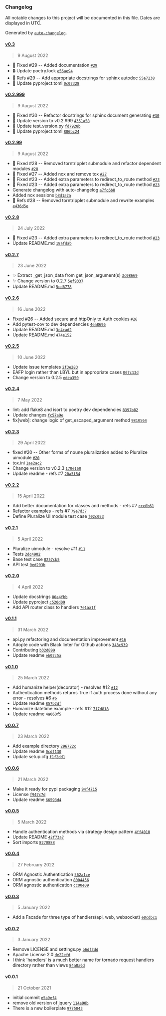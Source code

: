 ### Changelog

All notable changes to this project will be documented in this file. Dates are displayed in UTC.

Generated by [`auto-changelog`](https://github.com/CookPete/auto-changelog).

#### [v0.3](https://github.com/reganto/usernado/compare/v0.2.999...v0.3)

> 9 August 2022

- :notebook: Fixed #29 -- Added documentation [`#29`](https://github.com/reganto/usernado/issues/29)
- :lock: Update poetry.lock [`e56ae94`](https://github.com/reganto/usernado/commit/e56ae949e3a8c025aeb08ca953fe41049048c0b2)
- :construction_worker: Refs #29 -- Add appropriate docstrings for sphinx autodoc [`55a7238`](https://github.com/reganto/usernado/commit/55a7238bb634c19c2c578dc66fcbc180820b41d9)
- :guitar: Update pyproject.toml [`0c02328`](https://github.com/reganto/usernado/commit/0c0232838fb00f9ae226b681ab963ae931b1d404)

#### [v0.2.999](https://github.com/reganto/usernado/compare/v0.2.99...v0.2.999)

> 9 August 2022

- :construction_worker: Fixed #30 -- Refactor docstrings for sphinx document generating [`#30`](https://github.com/reganto/usernado/issues/30)
- :construction_worker: Update version to v0.2.999 [`4351a58`](https://github.com/reganto/usernado/commit/4351a58b31b81c2d1b1163056725de8b9fe26cfa)
- :test_tube: Update test_version.py [`fd7928b`](https://github.com/reganto/usernado/commit/fd7928b6ee1228fa14ffaada694cfb6f8ad15668)
- :guitar: Update pyproject.toml [`806bc24`](https://github.com/reganto/usernado/commit/806bc24f4e86fccb876e4b6a6c5b8fee68bccfe3)

#### [v0.2.99](https://github.com/reganto/usernado/compare/v0.2.8...v0.2.99)

> 9 August 2022

- :construction_worker: Fixed #28 -- Removed torntripplet submodule and refactor dependent modules [`#28`](https://github.com/reganto/usernado/issues/28)
- :guitar: Fixed #27 -- Added nox and remove tox [`#27`](https://github.com/reganto/usernado/issues/27)
- :construction_worker: Fixed #23 -- Added extra parameters to redirect_to_route method [`#23`](https://github.com/reganto/usernado/issues/23)
- :construction_worker: Fixed #23 -- Added extra parameters to redirect_to_route method [`#23`](https://github.com/reganto/usernado/issues/23)
- Generate changelog with auto-changelog [`a7fc6b8`](https://github.com/reganto/usernado/commit/a7fc6b8a06ddd7353eaa1c474cbc52f5961994e9)
- Added nox sessions [`b8d1a2a`](https://github.com/reganto/usernado/commit/b8d1a2a6991bbe7c832e86e9acffc2b4a403df40)
- :wrench: Refs #28 -- Removed torntripplet submodule and rewrite examples [`e436d5e`](https://github.com/reganto/usernado/commit/e436d5ec5f9f04d2d58a58a4126b56a43d6d1c5a)

#### [v0.2.8](https://github.com/reganto/usernado/compare/v0.2.7...v0.2.8)

> 24 July 2022

- :construction_worker: Fixed #23 -- Added extra parameters to redirect_to_route method [`#23`](https://github.com/reganto/usernado/issues/23)
- Update README.md [`18afdab`](https://github.com/reganto/usernado/commit/18afdaba8b6004567052bb25809b0e62f8323b8c)

#### [v0.2.7](https://github.com/reganto/usernado/compare/v0.2.6...v0.2.7)

> 23 June 2022

- :sparkles: Extract _get_json_data from get_json_argument(s) [`3c08669`](https://github.com/reganto/usernado/commit/3c0866915efa6b89244453259bd7ae2ed93bea92)
- :sparkles: Change version to 0.2.7 [`5ef9337`](https://github.com/reganto/usernado/commit/5ef9337acfa463576d2faf0c0fefe1227bdc91dd)
- Update README.md [`5cd6778`](https://github.com/reganto/usernado/commit/5cd6778f06171797edaaf5bc2ad5163a4f94263c)

#### [v0.2.6](https://github.com/reganto/usernado/compare/v0.2.5...v0.2.6)

> 16 June 2022

- Fixed #26 -- Added secure and httpOnly to Auth cookies [`#26`](https://github.com/reganto/usernado/issues/26)
- Add pytest-cov to dev dependencies [`4ea8696`](https://github.com/reganto/usernado/commit/4ea8696fe61502ae094f2ced8be103bc5b65750d)
- Update README.md [`3c4cad2`](https://github.com/reganto/usernado/commit/3c4cad207d35d199c4cda89d2c3d4b1d82e92a06)
- Update README.md [`474e152`](https://github.com/reganto/usernado/commit/474e152278c258a530232df729f550bce4fc317a)

#### [v0.2.5](https://github.com/reganto/usernado/compare/v0.2.4...v0.2.5)

> 10 June 2022

- Update issue templates [`2f3e283`](https://github.com/reganto/usernado/commit/2f3e28322f1f8af13a158e6e566a2f5d78039cac)
- EAFP login rather than LBYL but in appropriate cases [`067c13d`](https://github.com/reganto/usernado/commit/067c13dbca7a96f8fba25bd6ffe9fdf02d0babbc)
- Change version to 0.2.5 [`edea350`](https://github.com/reganto/usernado/commit/edea3507a7a2766d4691ffff5169714b9e9df96f)

#### [v0.2.4](https://github.com/reganto/usernado/compare/v0.2.3...v0.2.4)

> 7 May 2022

- lint: add flake8 and isort to poetry dev dependencies [`8397b82`](https://github.com/reganto/usernado/commit/8397b82fcf68989d454c627c39a9f3a60e368614)
- Update changes [`fc57e9e`](https://github.com/reganto/usernado/commit/fc57e9e3f7c31c5423b572c1bce4a23dcd7e7889)
- fix[web]: change logic of get_escaped_argument method [`9810564`](https://github.com/reganto/usernado/commit/9810564aff336959e858aacb8a37ef2966513c20)

#### [v0.2.3](https://github.com/reganto/usernado/compare/v0.2.2...v0.2.3)

> 29 April 2022

- fixed #20 -- Other forms of noune pluralization added to Pluralize uimodule [`#20`](https://github.com/reganto/usernado/issues/20)
- tox.ini [`1ae2ac2`](https://github.com/reganto/usernado/commit/1ae2ac23866b428cdeeeb16a507cffc883246979)
- Change version to v0.2.3 [`170e160`](https://github.com/reganto/usernado/commit/170e16036559d548e583bc44d8334cc4d8640a56)
- Update readme - refs #7 [`20a5f54`](https://github.com/reganto/usernado/commit/20a5f54dbdbb7bd097c44f4e0bd156c40f555e03)

#### [v0.2.2](https://github.com/reganto/usernado/compare/v0.2.1...v0.2.2)

> 15 April 2022

- Add better documentation for classes and methods - refs #7 [`cce0b61`](https://github.com/reganto/usernado/commit/cce0b613278ffb9b40434f28cba592236110cb50)
- Refactor examples - refs #7 [`79e7d37`](https://github.com/reganto/usernado/commit/79e7d3705e296487d18dc03a9d43117c37839634)
- Define Pluralize UI module test case [`f02c053`](https://github.com/reganto/usernado/commit/f02c053fe7c16b55744f29d72183c17af54ff1fb)

#### [v0.2.1](https://github.com/reganto/usernado/compare/v0.2.0...v0.2.1)

> 5 April 2022

- Pluralize uimodule - resolve #11 [`#11`](https://github.com/reganto/usernado/issues/11)
- Tests [`2dc4902`](https://github.com/reganto/usernado/commit/2dc49020020b4b5ef1bff7b7a30bf1710fc215af)
- Base test case [`0257cb5`](https://github.com/reganto/usernado/commit/0257cb53c7d75281034d5b45a13b842e2cf6d743)
- API test [`0ed203b`](https://github.com/reganto/usernado/commit/0ed203b9bfa904b1a66c05e579625d033fb33e4f)

#### [v0.2.0](https://github.com/reganto/usernado/compare/v0.1.1...v0.2.0)

> 4 April 2022

- Update docstrings [`86a4fbb`](https://github.com/reganto/usernado/commit/86a4fbb1f5e87498f0cca4acca41f4bbd7ce5271)
- Update pyproject [`c520d09`](https://github.com/reganto/usernado/commit/c520d095abccfb21b6edd552af853d35d97247a7)
- Add API router class to handlers [`7e1aa1f`](https://github.com/reganto/usernado/commit/7e1aa1fe09779da00eefca461061c4d23f1e2b74)

#### [v0.1.1](https://github.com/reganto/usernado/compare/v0.1.0...v0.1.1)

> 31 March 2022

- api.py refactoring and documentation improvement [`#16`](https://github.com/reganto/usernado/pull/16)
- Adopte code with Black linter for Github actions [`343c939`](https://github.com/reganto/usernado/commit/343c93944d51846f8a6ab1bca276f7b10ac66868)
- Contributing [`b32d899`](https://github.com/reganto/usernado/commit/b32d899e42666829c80623cf12fc128bb1cfe055)
- Update readme [`eb02c5a`](https://github.com/reganto/usernado/commit/eb02c5abfca125f5f1195c445823de7537515f05)

#### [v0.1.0](https://github.com/reganto/usernado/compare/v0.0.7...v0.1.0)

> 25 March 2022

- Add humanize helper(decorator) - resolves #12 [`#12`](https://github.com/reganto/usernado/issues/12)
- Authentication methods returns True if auth process done without any error - resolves #6 [`#6`](https://github.com/reganto/usernado/issues/6)
- Update readme [`857b2df`](https://github.com/reganto/usernado/commit/857b2df3d2fe9035dd8f5e5aa3d6f12a8dd9f710)
- Humanize datetime example - refs #12 [`717d818`](https://github.com/reganto/usernado/commit/717d818cff93eba0684953aafa5744b9a50a6aed)
- Update readme [`4a060f5`](https://github.com/reganto/usernado/commit/4a060f5409ca9be013281beb81704c7922733990)

#### [v0.0.7](https://github.com/reganto/usernado/compare/v0.0.6...v0.0.7)

> 23 March 2022

- Add example directory [`296722c`](https://github.com/reganto/usernado/commit/296722cae7322c4af4b0896b8611ebe16d85ce2d)
- Update readme [`0cdf130`](https://github.com/reganto/usernado/commit/0cdf130e80e9e797b7bd721fc8e6472973af6edc)
- Update setup.cfg [`f1f2dd1`](https://github.com/reganto/usernado/commit/f1f2dd1f4f3e794db34f198f904623397816381e)

#### [v0.0.6](https://github.com/reganto/usernado/compare/v0.0.5...v0.0.6)

> 21 March 2022

- Make it ready for pypi packaging [`94f4715`](https://github.com/reganto/usernado/commit/94f4715381ba320354f96bd1231d3e260d320b03)
- License [`f947c7d`](https://github.com/reganto/usernado/commit/f947c7d14b3b48817d14908190012171a9f6a8fc)
- Update readme [`66593d4`](https://github.com/reganto/usernado/commit/66593d489184f5db29d5580ea46b279397dbdb1a)

#### [v0.0.5](https://github.com/reganto/usernado/compare/v0.0.4...v0.0.5)

> 5 March 2022

- Handle authentication methods via strategy design pattern [`4ff4010`](https://github.com/reganto/usernado/commit/4ff40102642c4ab64456a9d673d2b98223bc0048)
- Update README [`42f73a7`](https://github.com/reganto/usernado/commit/42f73a7985ae92c256bdc6803e8cde94b1d2d4e5)
- Sort imports [`8270888`](https://github.com/reganto/usernado/commit/8270888ddff1181af91d93b91456ea07321b57dd)

#### [v0.0.4](https://github.com/reganto/usernado/compare/v0.0.3...v0.0.4)

> 27 February 2022

- ORM Agnostic Authentication [`562a1ce`](https://github.com/reganto/usernado/commit/562a1ce24c25dfac71032155617e0098f77f10cc)
- ORM agnostic authentication [`8004456`](https://github.com/reganto/usernado/commit/8004456d9096621d4be80bbad8995b84a016bb9a)
- ORM agnostic authentication [`cc00e09`](https://github.com/reganto/usernado/commit/cc00e09a579a43fac3f64b42803105aa2cb5dfef)

#### [v0.0.3](https://github.com/reganto/usernado/compare/v0.0.2...v0.0.3)

> 5 January 2022

- Add a Facade for three type of handlers(api, web, websocket) [`e0cdbc1`](https://github.com/reganto/usernado/commit/e0cdbc1f5f45e312b6045c51d70449ad4c970141)

#### [v0.0.2](https://github.com/reganto/usernado/compare/v0.0.1...v0.0.2)

> 3 January 2022

- Remove LICENSE and settings.py [`b6df3dd`](https://github.com/reganto/usernado/commit/b6df3dd59f118b13909c5bee0783842398f39164)
- Apache License 2.0 [`de22efd`](https://github.com/reganto/usernado/commit/de22efd4a9348533fba0bd45e52ba0f03497df95)
- I think 'handlers' is a much better name for tornado request handlers directory rather than views [`84a8a6d`](https://github.com/reganto/usernado/commit/84a8a6d02ed4ada20b8934b8c455fc5b6aefee6d)

#### v0.0.1

> 21 October 2021

- initial commit [`e5a9ef4`](https://github.com/reganto/usernado/commit/e5a9ef483e91e8fd3e6fef021c44d7b60a763f80)
- remove old version of jquery [`114e90b`](https://github.com/reganto/usernado/commit/114e90b262460692e2251df10b99c39a4405f7d4)
- There is a new boilerplate [`9775843`](https://github.com/reganto/usernado/commit/9775843549af41b11fb54147ae9d9e770ff6fa69)

